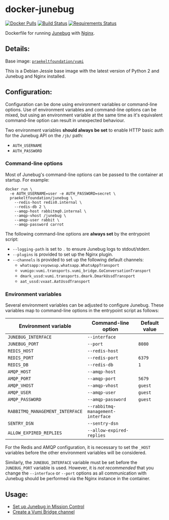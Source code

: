 # docker-junebug

[![Docker Pulls](https://img.shields.io/docker/pulls/praekeltfoundation/junebug.svg)](https://hub.docker.com/r/praekeltfoundation/junebug/)
[![Build Status](https://travis-ci.org/praekeltfoundation/docker-junebug.svg?branch=master)](https://travis-ci.org/praekeltfoundation/docker-junebug)
[![Requirements Status](https://pyup.io/repos/github/praekeltfoundation/docker-junebug/shield.svg)](https://pyup.io/repos/github/praekeltfoundation/docker-junebug/)

Dockerfile for running [Junebug](http://junebug.readthedocs.org/) with [Nginx](https://www.nginx.com/).

## Details:
Base image: [`praekeltfoundation/vumi`](https://hub.docker.com/r/praekeltfoundation/vumi/)

This is a Debian Jessie base image with the latest version of Python 2 and
Junebug and Nginx installed.

## Configuration:
Configuration can be done using environment variables or command-line options. Use of environment variables and command-line options can be mixed, but using an environment variable at the same time as it's equivalent command-line option can result in unexpected behaviour.

Two environment variables **should always be set** to enable HTTP basic auth for the Junebug API on the `/jb/` path:
- `AUTH_USERNAME`
- `AUTH_PASSWORD`

### Command-line options
Most of Junebug's command-line options can be passed to the container at startup. For example:
```
docker run \
  -e AUTH_USERNAME=user -e AUTH_PASSWORD=secret \
  praekeltfoundation/junebug \
    --redis-host redis0.internal \
    --redis-db 2 \
    --amqp-host rabbitmq0.internal \
    --amqp-vhost /junebug \
    --amqp-user rabbit \
    --amqp-password carrot
```

The following command-line options are **always set** by the entrypoint script:
- `--logging-path` is set to `.` to ensure Junebug logs to stdout/stderr.
- `--plugins` is provided to set up the Nginx plugin.
- `--channels` is provided to set up the following default channels:
  - `whatsapp:vxyowsup.whatsapp.WhatsAppTransport`
  - `vumigo:vumi.transports.vumi_bridge.GoConversationTransport`
  - `dmark_ussd:vumi.transports.dmark.DmarkUssdTransport`
  - `aat_ussd:vxaat.AatUssdTransport`

### Environment variables
Several environment variables can be adjusted to configure Junebug. These variables map to command-line options in the entrypoint script as follows:

| Environment variable            | Command-line option               | Default value |
|---------------------------------|-----------------------------------|---------------|
| `JUNEBUG_INTERFACE`             | `--interface`                     |               |
| `JUNEBUG_PORT`                  | `--port`                          | `8080`        |
| `REDIS_HOST`                    | `--redis-host`                    |               |
| `REDIS_PORT`                    | `--redis-port`                    | `6379`        |
| `REDIS_DB`                      | `--redis-db`                      | `1`           |
| `AMQP_HOST`                     | `--amqp-host`                     |               |
| `AMQP_PORT`                     | `--amqp-port`                     | `5679`        |
| `AMQP_VHOST`                    | `--amqp-vhost`                    | `guest`       |
| `AMQP_USER`                     | `--amqp-user`                     | `guest`       |
| `AMQP_PASSWORD`                 | `--amqp-password`                 | `guest`       |
| `RABBITMQ_MANAGEMENT_INTERFACE` | `--rabbitmq-management-interface` |               |
| `SENTRY_DSN`                    | `--sentry-dsn`                    |               |
| `ALLOW_EXPIRED_REPLIES`         | `--allow-expired-replies`         |               |

For the Redis and AMQP configuration, it is necessary to set the `_HOST` variables before the other environment variables will be considered.

Similarly, the `JUNEBUG_INTERFACE` variable must be set before the `JUNEBUG_PORT` variable is used. However, it is *not recommended* that you change the `--interface` or `--port` options as all communication with Junebug should be performed via the Nginx instance in the container.

## Usage:

* [Set up Junebug in Mission Control](docs/set-up-junebug-in-mc.md)
* [Create a Vumi Bridge channel](docs/create-vumi-bridge-channel.md)
